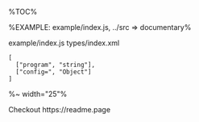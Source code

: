 <!-- Tables Of Contents -->
%TOC%

<!-- Examples with paths renaming -->
%EXAMPLE: example/index.js, ../src => documentary%

<!-- Forks, native with import/export/jsx -->
<fork stderr nocache env="HELLO=WORLD">
  example/index.js
</fork>

<!-- Typedefs with linking -->
<typedef narrow flatten>
  types/index.xml
</typedef>

<!-- Methods with custom heading designs -->
```## runSoftware
[
  ["program", "string"],
  ["config=", "Object"]
]
```

<!-- Section Breaks -->
%~ width="25"%

<!-- JSX Components -->
<my-component package="documentary">
  Checkout https://readme.page
</my-component>
